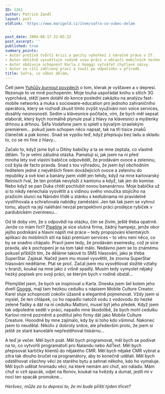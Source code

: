 ```yaml
---
ID: 1261
author: Patrick Zandl
layout: post
oldlink: 'https://www.marigold.cz/item/safra-co-vubec-delam

  '
post_date: 2004-08-17 22:05:22
post_excerpt: ''
published: true
summary_points:
- Autor prožívá tvůrčí krizi a pocity vyhoření z náročné práce v IT.
- Autor obtížně vysvětluje rodině svou práci v oblasti mobilních technologií.
- Autor obdivuje schopnost Karla z Googgi vytvářet chytlavé názvy.
- Autor se cítí zahlcený prací a touží po odpočinku v přírodě.
title: Safra, co vůbec dělám…
---
```


<p>
Četl jsem <a href="http://www.jakpsatweb.cz/weblog/a/1092622740-par-osobnich-vzdechu.html">Yuhůův <em>burnout </em>povzdech</a> o tom, kterak je vyšťaven a v depresi. Rezonuje to ve mně pochopením. Moje touha uspořádat knihu o sítích 3G vyprchává, stěží jsem dotáhl do konce poslední zakázku na analýzu fast-mobile networks a muka s socioware-education pro jednoho zahraničního operátora, který se rozhodl zkusit tímto zvýšit využívání non voice services, dosáhly neúnosnosti. Sedím u klávesnice počítače, vím, že bych měl sepsat elaborát, který bych normálně plynule psal z hlavy na klávesnici a myšlenky drhnou a drhnou. Šéfa Vodafone jsem si spletl s bývalým izraelským premiérem&#8230; pokud jsem schopen něco napsat, tak na tři tisíce znaků článeček a pak konec. Snad se vypíšu teď, když přepisuju bez ladu a skladu to, co se mi řine z hlavy&#8230;</p>
<p>
Začalo to, když jsme byli u Ditiny babičky a ta se mne zeptala, co vlastně dělám. To je velmi záludná otázka. Pamatuji si, jak jsem na ni před mnoha lety své vlastní babičce odpověděl, že prodávám ovoce a zeleninu, což byla de facto pravda. Snad s tou výhradou, že jsem byl obchodním ředitelem jedné z největších firem dovážejících ovoce a zeleninu do republiky a své kiwi a banány jsem viděl jen tehdy, když na mne karlovarský Reinisch řval, že ten protlak nevyloží z kamionu a když, tak jen do komise. Nebo když se pan Duka chtěl pochlubit novou bananárnou. Moje babička už si to nikdy nenechala vysvětlit a s vidinou svého vnoučka stojícího na pražícím slunci na Národní třídě u stánku s kedlubnama mi pravidelně vystřihovala a schraňovala nabídky zaměstání. Jen tak tak jsem se vyhnul tomu, abych na její naléhání nevzal perspektivní práci prodejce rybiček v pardubickém zverimexu&#8230;</p>
<p>
Od té doby vím, že s odpovědí na otázku, čím se živím, ještě třeba opatrně. Jenže co mám říct? <a href="http://www.pipeline.cz">Pipeline</a> je sice slušná firma, žádný hampejz, jenže obor jejího podnikání a hlavní náplň mé práce &#8211; tedy propojování klientských aplikací do mobilních sítí na bázi premium services &#8211; to věru není něco, co by se snadno chápalo. Pravil jsem tedy, že prodávám esemesky, což je sice pravda, ale k pochopení je na tom také málo. Nedávno jsem se to známému pokusil přiblížit tím, že děláme takové to SMS hlasování, jako je třeba SuperStar. Zajásal. Načež jsem mu musel vysvětlit, že zrovna SuperStar hlasování neděláme. Ptal se proč. Začal jsem mu vysvětlovat složité vztahy v branži, koukal na mne jako z višně spadlý. Musím tedy vymyslet nějaký hezký popisek pro svoji práci, se kterým bych v rodině obstál&#8230;</p>
<p>
Přemýšlel jsem, že bych se inspiroval u Karla. Dneska jsem šel kolem jeho dveří <a href="http://www.googgi.com">Googgi</a>, mají tam hezkou cedulku s nápisem Mobile Culture Creator. Karel sluje schopností cokoliv úžasně a elegantně pojmenovat. Vždy jsem si myslel, že ten chlápek, co ho napadlo natočit vodu z vodovodu do hezké zelené flašky a dát na ni cedulku Mattoni, musel být jeho předek. Když jsem tak odpoledne seděl v práci, napadlo mne škodolibě, že bych mohl cedulku Karlovi mírně pozměnit a podtitul jeho firmy dát jako Mobile Culture Creature. Hooodně by mne zajímalo, kdy by si toho kdo všimnul. Nakonec jsem to neudělal. Nikoliv z dobroty srdce, ale především proto, že jsem si ještě ze staré kanceláře nepřestěhoval tiskárnu&#8230;</p>
<p>
A teď je večer. Měl bych psát. Měl bych programovat, měl bych se podívat na to, co vytvořili programátoři pro Nalandu nebo AdText. Měl bych přepisovat kartičky klientů do nějakého CMR. Měl bych nějaké CMR vybrat a zítra tak dlouho bručet na programátory, aby to konečně udělali. Měl bych odstěhovat všechny věci ze starého bytu a sehnat někoho, kdo ho vymaluje. Měl bych udělat hromadu věcí, na které nemám ani chuť, ani náladu. Mám chuť si vzít spacák, odjet na Ronov, koukat na hvězdy a dumat, jestli mi v noci ten spacák promokne&#8230;</p>
<p>
<em>Heršvec, může za tu depresi to, že mi bude příští týden třicet?</em></p>
